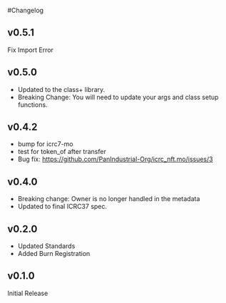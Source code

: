 #Changelog

## v0.5.1

Fix Import Error

## v0.5.0

- Updated to the class+ library.
- Breaking Change: You will need to update your args and class setup functions.

## v0.4.2

- bump for icrc7-mo
- test for token_of after transfer
- Bug fix: https://github.com/PanIndustrial-Org/icrc_nft.mo/issues/3

## v0.4.0

- Breaking change: Owner is no longer handled in the metadata
- Updated to final ICRC37 spec.

## v0.2.0

- Updated Standards
- Added Burn Registration

## v0.1.0

Initial Release